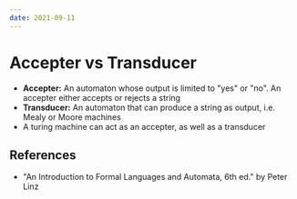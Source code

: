 ```yaml
---
date: 2021-09-11
---
```


# Accepter vs Transducer

- **Accepter:** An automaton whose output is limited to "yes" or "no". An accepter either accepts or rejects a string
- **Transducer:** An automaton that can produce a string as output, i.e. Mealy or Moore machines
- A turing machine can act as an accepter, as well as a transducer

## References

- "An Introduction to Formal Languages and Automata, 6th ed." by Peter Linz
